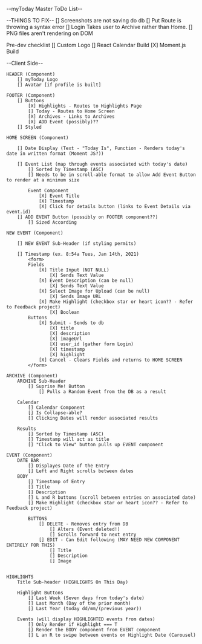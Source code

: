 --myToday Master ToDo List--

--THINGS TO FIX--
    [] Screenshots are not saving do db
    [] Put Route is throwing a syntax error
    [] Login Takes user to Archive rather than Home. 
    [] PNG files aren't rendering on DOM

Pre-dev checklist
    [] Custom Logo
    [] React Calendar Build
    [X] Moment.js Build
   

--Client Side--


    HEADER (Component)
        [] myToday Logo
        [] Avatar [if profile is built]

    FOOTER (Component)
        [] Buttons
            [X] Highlights - Routes to Highlights Page
            [] Today - Routes to Home Screen
            [X] Archives - Links to Archives
            [X] ADD Event (possibly)??
        [] Styled

    HOME SCREEN (Component)

        [] Date Display (Text - "Today Is", Function - Renders today's date in written format (Moment JS?))

        [] Event List (map through events associated with today's date)
            [] Sorted by Timestamp (ASC)
            [] Needs to be in scroll-able format to allow Add Event Button to render at a minimum size

            Event Component
                [X] Event Title
                [X] Timestamp
                [X] Click for details button (links to Event Details via event.id)
        [] ADD EVENT Button (possibly on FOOTER component??)
            [] Sized According 

    NEW EVENT (Component)

        [] NEW EVENT Sub-Header (if styling permits)

        [] Timestamp (ex. 8:54a Tues, Jan 14th, 2021) 
            <form> 
            Fields
                [X] Title Input (NOT NULL)
                    [X] Sends Text Value
                [X] Event Description (can be null)
                    [X] Sends Text Value
                [X] Select Image for Upload (can be null)
                    [X] Sends Image URL
                [X] Make Highlight (checkbox star or heart icon?? - Refer to Feedback project)
                    [X] Boolean 
            Buttons
                [X] Submit - Sends to db
                    [X] title
                    [X] description
                    [X] imageUrl
                    [X] user_id (gather form Login)
                    [X] timestamp
                    [X] highlight
                [X] Cancel - Clears Fields and returns to HOME SCREEN
            </form>

    ARCHIVE (Component)
        ARCHIVE Sub-Header
            [] Suprise Me! Button
                [] Pulls a Random Event from the DB as a result
        
        Calendar
            [] Calendar Component
            [] Is Collapse-able?
            [] Clicking Dates will render associated results

        Results
            [] Sorted by Timestamp (ASC)
            [] Timestamp will act as title
            [] "Click to View" button pulls up EVENT component   

    EVENT (Component)
        DATE BAR
            [] Displayes Date of the Entry
            [] Left and Right scrolls between dates
        BODY
            [] Timestamp of Entry
            [] Title
            [] Description
            [] L and R buttons (scroll between entries on associated date)
            [] Make Highlight (checkbox star or heart icon?? - Refer to Feedback project)

            BUTTONS
                [] DELETE - Removes entry from DB
                    [] Alters (Event deleted!)
                    [] Scrolls forward to next entry
                [] EDIT - Can Edit following (MAY NEED NEW COMPONENT ENTIRELY FOR THIS)
                    [] Title
                    [] Description
                    [] Image    
    

    HIGHLIGHTS
        Title Sub-header (HIGHLIGHTS On This Day)

        Highlight Buttons
            [] Last Week (Seven days from today's date)
            [] Last Month (Day of the prior month)
            [] Last Year (today dd/mm/(previous year))

        Events (will display HIGHLIGHTED events from dates)
            [] Only Render if Highlight === T
            [] Render the BODY component from EVENT component
            [] L an R to swipe between events on Highlight Date (Carousel)

    

    

    

    


    


               
        


    

    

